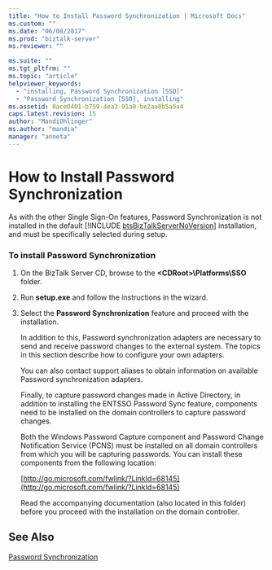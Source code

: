 ```yaml
---
title: "How to Install Password Synchronization | Microsoft Docs"
ms.custom: ""
ms.date: "06/08/2017"
ms.prod: "biztalk-server"
ms.reviewer: ""

ms.suite: ""
ms.tgt_pltfrm: ""
ms.topic: "article"
helpviewer_keywords: 
  - "installing, Password Synchronization [SSO]"
  - "Password Synchronization [SSO], installing"
ms.assetid: 8ace0401-b759-4ea3-91a0-be2aa8b5a5a4
caps.latest.revision: 15
author: "MandiOhlinger"
ms.author: "mandia"
manager: "anneta"
---
```

# How to Install Password Synchronization
As with the other Single Sign-On features, Password Synchronization is not installed in the default [!INCLUDE [btsBizTalkServerNoVersion](../includes/btsbiztalkservernoversion-md.md)] installation, and must be specifically selected during setup.  
  
### To install Password Synchronization  
  
1. On the BizTalk Server CD, browse to the **\<CDRoot\>\Platforms\SSO** folder.  
  
2. Run **setup.exe** and follow the instructions in the wizard.  
  
3. Select the **Password Synchronization** feature and proceed with the installation.  
  
   In addition to this, Password synchronization adapters are necessary to send and receive password changes to the external system. The topics in this section describe how to configure your own adapters.  
  
   You can also contact support aliases to obtain information on available Password synchronization adapters.  
  
   Finally, to capture password changes made in Active Directory, in addition to installing the ENTSSO Password Sync feature, components need to be installed on the domain controllers to capture password changes.  
  
   Both the Windows Password Capture component and Password Change Notification Service (PCNS) must be installed on all domain controllers from which you will be capturing passwords. You can install these components from the following location:  
  
   [http://go.microsoft.com/fwlink/?LinkId=68145](http://go.microsoft.com/fwlink/?LinkId=68145)  
  
   Read the accompanying documentation (also located in this folder) before you proceed with the installation on the domain controller.  
  
## See Also  
 [Password Synchronization](../core/password-synchronization2.md)
